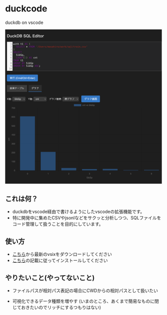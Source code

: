 # duckcode

duckdb on vscode

![duckcode](img/image.png)

## これは何？

- duckdbをvscode経由で書けるようにしたvscodeの拡張機能です。
- 特に開発中に集めたCSVやjsonlなどをサクッと分析しつつ、SQLファイルをコード管理して扱うことを目的にしています。

## 使い方

- [こちら](https://github.com/marufeuille/duckcode/releases)から最新のvsixをダウンロードしてください
- [こちら](https://learn.microsoft.com/ja-jp/visualstudio/ide/finding-and-using-visual-studio-extensions?view=vs-2022#install-without-using-extension-manager)の記載に従ってインストールしてください

## やりたいこと(やってないこと)

- ファイルパスが相対パス表記の場合にCWDからの相対パスとして扱いたい

- 可視化できるデータ種類を増やす (いまのところ、あくまで簡易なものに閉じておきたいのでリッチにするつもりはない)
